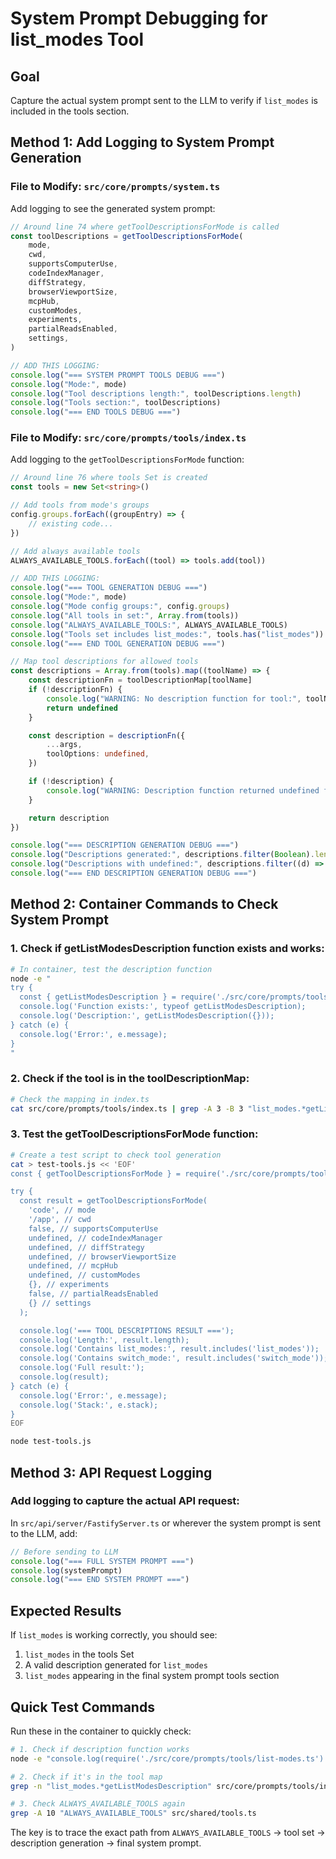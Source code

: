 # System Prompt Debugging for list_modes Tool

## Goal

Capture the actual system prompt sent to the LLM to verify if `list_modes` is included in the tools section.

## Method 1: Add Logging to System Prompt Generation

### File to Modify: `src/core/prompts/system.ts`

Add logging to see the generated system prompt:

```typescript
// Around line 74 where getToolDescriptionsForMode is called
const toolDescriptions = getToolDescriptionsForMode(
	mode,
	cwd,
	supportsComputerUse,
	codeIndexManager,
	diffStrategy,
	browserViewportSize,
	mcpHub,
	customModes,
	experiments,
	partialReadsEnabled,
	settings,
)

// ADD THIS LOGGING:
console.log("=== SYSTEM PROMPT TOOLS DEBUG ===")
console.log("Mode:", mode)
console.log("Tool descriptions length:", toolDescriptions.length)
console.log("Tools section:", toolDescriptions)
console.log("=== END TOOLS DEBUG ===")
```

### File to Modify: `src/core/prompts/tools/index.ts`

Add logging to the `getToolDescriptionsForMode` function:

```typescript
// Around line 76 where tools Set is created
const tools = new Set<string>()

// Add tools from mode's groups
config.groups.forEach((groupEntry) => {
	// existing code...
})

// Add always available tools
ALWAYS_AVAILABLE_TOOLS.forEach((tool) => tools.add(tool))

// ADD THIS LOGGING:
console.log("=== TOOL GENERATION DEBUG ===")
console.log("Mode:", mode)
console.log("Mode config groups:", config.groups)
console.log("All tools in set:", Array.from(tools))
console.log("ALWAYS_AVAILABLE_TOOLS:", ALWAYS_AVAILABLE_TOOLS)
console.log("Tools set includes list_modes:", tools.has("list_modes"))
console.log("=== END TOOL GENERATION DEBUG ===")

// Map tool descriptions for allowed tools
const descriptions = Array.from(tools).map((toolName) => {
	const descriptionFn = toolDescriptionMap[toolName]
	if (!descriptionFn) {
		console.log("WARNING: No description function for tool:", toolName)
		return undefined
	}

	const description = descriptionFn({
		...args,
		toolOptions: undefined,
	})

	if (!description) {
		console.log("WARNING: Description function returned undefined for tool:", toolName)
	}

	return description
})

console.log("=== DESCRIPTION GENERATION DEBUG ===")
console.log("Descriptions generated:", descriptions.filter(Boolean).length)
console.log("Descriptions with undefined:", descriptions.filter((d) => !d).length)
console.log("=== END DESCRIPTION GENERATION DEBUG ===")
```

## Method 2: Container Commands to Check System Prompt

### 1. Check if getListModesDescription function exists and works:

```bash
# In container, test the description function
node -e "
try {
  const { getListModesDescription } = require('./src/core/prompts/tools/list-modes.ts');
  console.log('Function exists:', typeof getListModesDescription);
  console.log('Description:', getListModesDescription({}));
} catch (e) {
  console.log('Error:', e.message);
}
"
```

### 2. Check if the tool is in the toolDescriptionMap:

```bash
# Check the mapping in index.ts
cat src/core/prompts/tools/index.ts | grep -A 3 -B 3 "list_modes.*getListModesDescription"
```

### 3. Test the getToolDescriptionsForMode function:

```bash
# Create a test script to check tool generation
cat > test-tools.js << 'EOF'
const { getToolDescriptionsForMode } = require('./src/core/prompts/tools/index.ts');

try {
  const result = getToolDescriptionsForMode(
    'code', // mode
    '/app', // cwd
    false, // supportsComputerUse
    undefined, // codeIndexManager
    undefined, // diffStrategy
    undefined, // browserViewportSize
    undefined, // mcpHub
    undefined, // customModes
    {}, // experiments
    false, // partialReadsEnabled
    {} // settings
  );

  console.log('=== TOOL DESCRIPTIONS RESULT ===');
  console.log('Length:', result.length);
  console.log('Contains list_modes:', result.includes('list_modes'));
  console.log('Contains switch_mode:', result.includes('switch_mode'));
  console.log('Full result:');
  console.log(result);
} catch (e) {
  console.log('Error:', e.message);
  console.log('Stack:', e.stack);
}
EOF

node test-tools.js
```

## Method 3: API Request Logging

### Add logging to capture the actual API request:

In `src/api/server/FastifyServer.ts` or wherever the system prompt is sent to the LLM, add:

```typescript
// Before sending to LLM
console.log("=== FULL SYSTEM PROMPT ===")
console.log(systemPrompt)
console.log("=== END SYSTEM PROMPT ===")
```

## Expected Results

If `list_modes` is working correctly, you should see:

1. `list_modes` in the tools Set
2. A valid description generated for `list_modes`
3. `list_modes` appearing in the final system prompt tools section

## Quick Test Commands

Run these in the container to quickly check:

```bash
# 1. Check if description function works
node -e "console.log(require('./src/core/prompts/tools/list-modes.ts').getListModesDescription({}))"

# 2. Check if it's in the tool map
grep -n "list_modes.*getListModesDescription" src/core/prompts/tools/index.ts

# 3. Check ALWAYS_AVAILABLE_TOOLS again
grep -A 10 "ALWAYS_AVAILABLE_TOOLS" src/shared/tools.ts
```

The key is to trace the exact path from `ALWAYS_AVAILABLE_TOOLS` → tool set → description generation → final system prompt.
